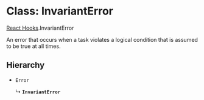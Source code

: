 # Class: InvariantError

[React Hooks](../modules/React_Hooks.md).InvariantError

An error that occurs when a task violates a logical condition that is assumed to be true at all times.

## Hierarchy

- `Error`

  ↳ **`InvariantError`**
